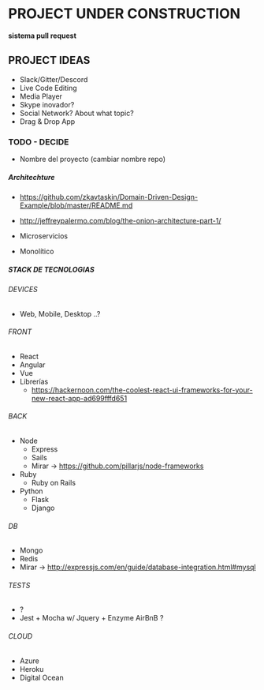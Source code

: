 # PROJECT UNDER CONSTRUCTION

**sistema pull request**

## PROJECT IDEAS

- Slack/Gitter/Descord
- Live Code Editing
- Media Player
- Skype inovador?
- Social Network? About what topic?
- Drag & Drop App


### TODO - DECIDE 

- Nombre del proyecto (cambiar nombre repo)

##### Architechture 

- https://github.com/zkavtaskin/Domain-Driven-Design-Example/blob/master/README.md
- http://jeffreypalermo.com/blog/the-onion-architecture-part-1/

- Microservicios
- Monolítico 

##### STACK DE TECNOLOGIAS

###### DEVICES

- Web, Mobile, Desktop ..? 

###### FRONT

- React
- Angular
- Vue 
- Librerías
  - https://hackernoon.com/the-coolest-react-ui-frameworks-for-your-new-react-app-ad699fffd651


###### BACK

- Node
  - Express
  - Sails
  - Mirar -> https://github.com/pillarjs/node-frameworks
- Ruby
  - Ruby on Rails
- Python
  - Flask
  - Django


###### DB

- Mongo
- Redis
- Mirar -> http://expressjs.com/en/guide/database-integration.html#mysql

###### TESTS 

- ?
- Jest + Mocha w/ Jquery + Enzyme AirBnB ?

###### CLOUD

- Azure
- Heroku 
- Digital Ocean
